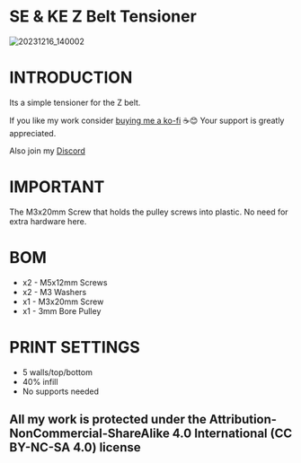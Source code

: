 # SE & KE Z Belt Tensioner

![20231216_140002](https://github.com/DerrickDarrell/Creality-Ender-3-V3-SE-KE/assets/145330457/f02790f1-76b7-4fd5-9541-7740a85644fa)

# INTRODUCTION
Its a simple tensioner for the Z belt.

If you like my work consider [buying me a ko-fi](https://ko-fi.com/derrickdarrell) ☕😊 Your support is greatly appreciated.

Also join my [Discord](http://discord.gg/r5QzHBZ8SH)



# IMPORTANT
The M3x20mm Screw that holds the pulley screws into plastic. No need for extra hardware here.




# BOM
- x2 - M5x12mm Screws
- x2 - M3 Washers
- x1 - M3x20mm Screw
- x1 - 3mm Bore Pulley


# PRINT SETTINGS
- 5 walls/top/bottom
- 40% infill
- No supports needed


## All my work is protected under the **Attribution-NonCommercial-ShareAlike 4.0 International (CC BY-NC-SA 4.0)** license
